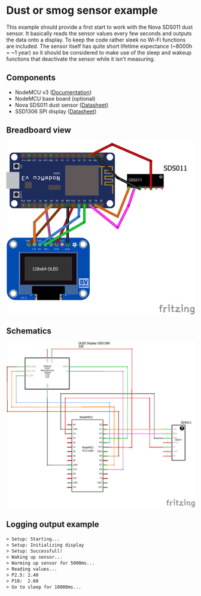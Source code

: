 # Dust or smog sensor example
This example should provide a first start to work with the Nova SDS011 dust sensor. 
It basically reads the sensor values every few seconds and outputs the data onto a display. To keep the code rather sleek no Wi-Fi functions are included.
The sensor itself has quite short lifetime expectance (~8000h = ~1 year) so it should be considered to make use of the sleep and wakeup functions that deactivate the sensor while it isn't measuring.
## Components
* NodeMCU v3 ([Documentation](https://nodemcu.readthedocs.io/en/master/))
* NodeMCU base board (optional)
* Nova SDS011 dust sensor ([Datasheet](https://www.google.com/url?sa=t&rct=j&q=&esrc=s&source=web&cd=1&ved=0ahUKEwjKk_vY2qjbAhUEjiwKHYP5D1gQFggoMAA&url=https%3A%2F%2Fnettigo.pl%2Fattachments%2F398&usg=AOvVaw0L3tTLbi_FllDkISzkqxPb))
* SSD1306 SPI display ([Datasheet](https://cdn-shop.adafruit.com/datasheets/SSD1306.pdf))
## Breadboard view
![breadboard](dust_sensor_bb.png)
## Schematics
![schematics](dust_sensor_schem.png)
## Logging output example
```
> Setup: Starting...
> Setup: Initializing display
> Setup: Successfull!
> Waking up sensor...
> Warming up sensor for 5000ms...
> Reading values...
> P2.5: 2.40
> P10:  2.60
> Go to sleep for 10000ms...
```